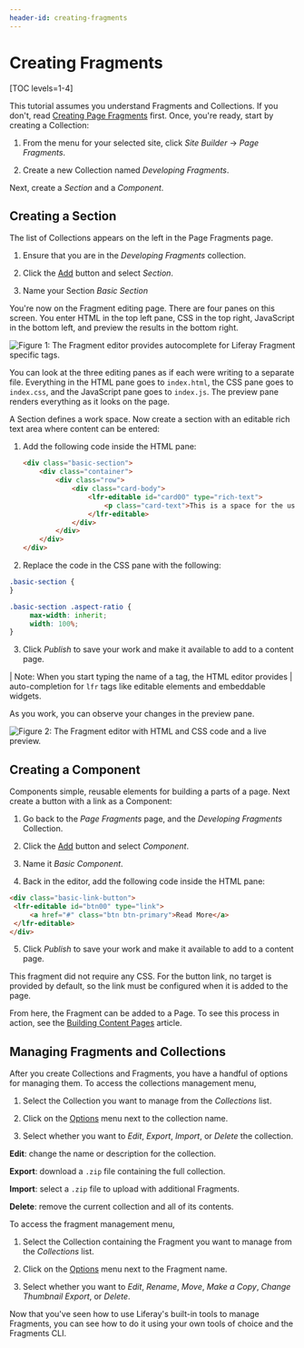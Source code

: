 ```yaml
---
header-id: creating-fragments
---
```


# Creating Fragments

[TOC levels=1-4]

This tutorial assumes you understand Fragments and Collections. If you don't,
read
[Creating Page Fragments](/docs/7-2/user/-/knowledge_base/u/creating-content-pages#creating-page-fragments)
first. Once, you're ready, start by creating a Collection:

1.  From the menu for your selected site, click *Site Builder* &rarr; *Page
    Fragments*.
 
2.  Create a new Collection named *Developing Fragments*.

Next, create a *Section* and a *Component*.

## Creating a Section

The list of Collections appears on the left in the Page Fragments page.

1.  Ensure that you are in the *Developing Fragments* collection.

2.  Click the [Add](../../../images/icon-add.png) button and select *Section*.

3.  Name your Section *Basic Section*

You're now on the Fragment editing page. There are four panes on this screen.
You enter HTML in the top left pane, CSS in the top right, JavaScript in the
bottom left, and preview the results in the bottom right.

![Figure 1: The Fragment editor provides autocomplete for Liferay Fragment specific tags.](../../../images/fragment-editor-autocomplete.png)

You can look at the three editing panes as if each were writing to a separate 
file. Everything in the HTML pane goes to `index.html`, the CSS pane goes to 
`index.css`, and the JavaScript pane goes to `index.js`. The preview pane
renders everything as it looks on the page. 

A Section defines a work space. Now create a section with an editable rich text
area where content can be entered:

1.  Add the following code inside the HTML pane:

    ```html
    <div class="basic-section">
        <div class="container">
	        <div class="row">
                <div class="card-body">
			        <lfr-editable id="card00" type="rich-text">
				        <p class="card-text">This is a space for the user to enter content</p>
    				</lfr-editable>
        		</div>
	        </div>
    	</div>
    </div>
    ```

2.  Replace the code in the CSS pane with the following:

   ```css
   .basic-section {
   }

   .basic-section .aspect-ratio {
   	    max-width: inherit;
        width: 100%;
   }
   ```

3.  Click *Publish* to save your work and make it available to add to a content
    page.

| Note: When you start typing the name of a tag, the HTML editor provides 
| auto-completion for `lfr` tags like editable elements and embeddable widgets.

As you work, you can observe your changes in the preview pane.

![Figure 2: The Fragment editor with HTML and CSS code and a live preview.](../../../images/fragment-editor-basic.png)

## Creating a Component

Components simple, reusable elements for building a parts of a page. Next create
a button with a link as a Component:

1.  Go back to the *Page Fragments* page, and the *Developing Fragments* 
    Collection.

2.  Click the [Add](../../../images/icon-add.png) button and select *Component*.

3.  Name it *Basic Component*.

4.  Back in the editor, add the following code inside the HTML pane:

   ```html
   <div class="basic-link-button">
   	<lfr-editable id="btn00" type="link">
   		<a href="#" class="btn btn-primary">Read More</a>
   	</lfr-editable>
   </div>
   ```

5.  Click *Publish* to save your work and make it available to add to a content 
    page.

This fragment did not require any CSS. For the button link, no target is 
provided by default, so the link must be configured when it is added to the
page.

From here, the Fragment can be added to a Page. To see this process in action, 
see the
[Building Content Pages](/docs/7-2/user/-/knowledge_base/u/building-content-pages)
article.

## Managing Fragments and Collections

After you create Collections and Fragments, you have a handful of options for 
managing them. To access the collections management menu,

1.  Select the Collection you want to manage from the *Collections* list.

2.  Click on the [Options](../../../images/icon-options.png) menu next to the 
    collection name.
 
3.  Select whether you want to *Edit*, *Export*, *Import*, or *Delete* the
    collection.

**Edit**: change the name or description for the collection.

**Export**: download a `.zip` file containing the full collection.

**Import**: select a `.zip` file to upload with additional Fragments.

**Delete**: remove the current collection and all of its contents.

To access the fragment management menu,

1.  Select the Collection containing the Fragment you want to manage from the 
    *Collections* list.
 
2.  Click on the [Options](../../../images/icon-options.png) menu next to the 
    Fragment name.

3.  Select whether you want to *Edit*, *Rename*, *Move*, *Make a Copy*, *Change 
    Thumbnail* *Export*, or *Delete*.

Now that you've seen how to use Liferay's built-in tools to manage Fragments, 
you can see how to do it using your own tools of choice and the Fragments CLI.
